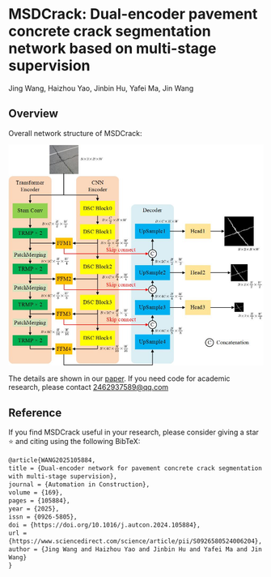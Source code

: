 # MSDCrack: Dual-encoder pavement concrete crack segmentation network based on multi-stage supervision

Jing Wang, Haizhou Yao, Jinbin Hu, Yafei Ma, Jin Wang

## Overview
Overall network structure of MSDCrack:

<img width="784" alt="MSDCrack" src="https://github.com/Doitatonce/MSDCrack/blob/main/img/overview%20network.jpg">

The details are shown in our [paper](https://doi.org/10.1016/j.autcon.2024.105884). If you need code for academic research, please contact 2462937589@qq.com

## Reference
If you find MSDCrack useful in your research, please consider giving a star ⭐ and citing using the following BibTeX:
```
@article{WANG2025105884,
title = {Dual-encoder network for pavement concrete crack segmentation with multi-stage supervision},
journal = {Automation in Construction},
volume = {169},
pages = {105884},
year = {2025},
issn = {0926-5805},
doi = {https://doi.org/10.1016/j.autcon.2024.105884},
url = {https://www.sciencedirect.com/science/article/pii/S0926580524006204},
author = {Jing Wang and Haizhou Yao and Jinbin Hu and Yafei Ma and Jin Wang}
}
```
